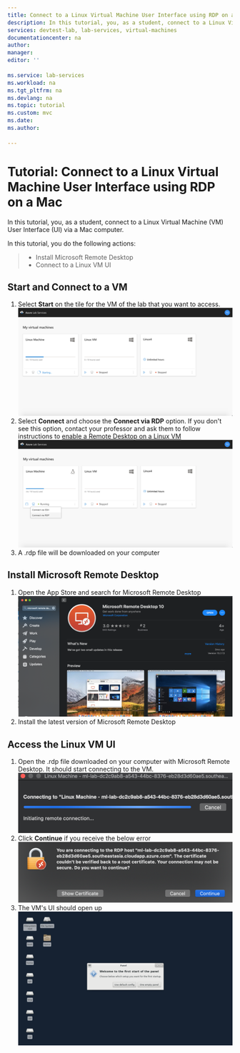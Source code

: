 ```yaml
---
title: Connect to a Linux Virtual Machine User Interface using RDP on a Mac  | Microsoft Docs
description: In this tutorial, you, as a student, connect to a Linux Virtual Machine (VM) User Interface (UI) via a Mac computer. 
services: devtest-lab, lab-services, virtual-machines
documentationcenter: na
author: 
manager: 
editor: ''

ms.service: lab-services
ms.workload: na
ms.tgt_pltfrm: na
ms.devlang: na
ms.topic: tutorial
ms.custom: mvc
ms.date: 
ms.author: 

---
```

# Tutorial: Connect to a Linux Virtual Machine User Interface using RDP on a Mac 
In this tutorial, you, as a student, connect to a Linux Virtual Machine (VM) User Interface (UI) via a Mac computer. 

In this tutorial, you do the following actions:
> 
> * Install Microsoft Remote Desktop
> * Connect to a Linux VM UI


## Start and Connect to a VM
1. Select **Start** on the tile for the VM of the lab that you want to access. 
    ![Start the VM](../media/tutorial-rdp-connection-for-mac/start-vm.png)
2. Select **Connect** and choose the **Connect via RDP** option. If you don't see this option, contact your professor and ask them to follow instructions to [enable a Remote Desktop on a Linux VM](https://docs.microsoft.com/en-us/azure/virtual-machines/linux/use-remote-desktop#connect-your-linux-vm-with-a-remote-desktop-client)
    ![Connect to VM via RDP](../media/tutorial-rdp-connection-for-mac/connect-via-rdp.png)
3. A .rdp file will be downloaded on your computer 

## Install Microsoft Remote Desktop 
1. Open the App Store and search for Microsoft Remote Desktop
    ![Microsoft Remote Desktop](../media/tutorial-rdp-connection-for-mac/install-ms-remote-desktop.png)
2. Install the latest version of Microsoft Remote Desktop 

## Access the Linux VM UI 
1. Open the .rdp file downloaded on your computer with Microsoft Remote Desktop. It should start connecting to the VM. 
    ![Connect to VM UI](../media/tutorial-rdp-connection-for-mac/connect-linux-vm.png)
2. Click **Continue** if you receive the below error 
    ![Certificate Error](../media/tutorial-rdp-connection-for-mac/certificate-error.png)
3. The VM's UI should open up
    ![VM UI](../media/tutorial-rdp-connection-for-mac/vm-ui.png)